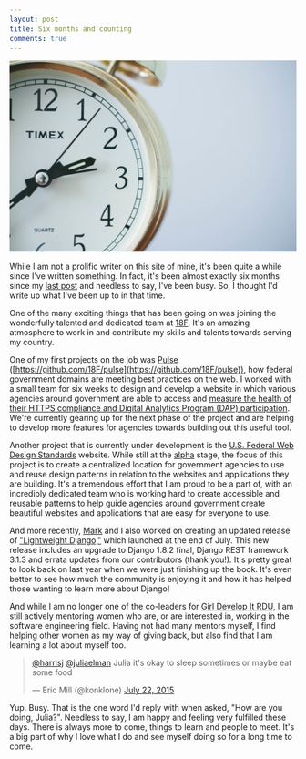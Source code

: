 ```yaml
---
layout: post
title: Six months and counting
comments: true
---
```


![Six Months and Counting](/assets/images/six-months-and-counting.jpg)

While I am not a prolific writer on this site of mine, it's been quite a while since I've written something. In fact, it's been almost exactly six months since my [last post](/blog/2015/03/12/joining-18F/) and needless to say, I've been busy. So, I thought I'd write up what I've been up to in that time.

One of the many exciting things that has been going on was joining the wonderfully talented and dedicated team at [18F](https://18f.gsa.gov). It's an amazing atmosphere to work in and contribute my skills and talents towards serving my country. 

One of my first projects on the job was [Pulse](https://pulse.cio.gov) ([https://github.com/18F/pulse](https://github.com/18F/pulse)), how federal government domains are meeting best practices on the web. I worked with a small team for six weeks to design and develop a website in which various agencies around government are able to access and [measure the health of their HTTPS compliance and Digital Analytics Program (DAP) participation](https://18f.gsa.gov/2015/06/02/taking-the-pulse-of-the-federal-governments-web-presence/). We're currently gearing up for the next phase of the project and are helping to develop more features for agencies towards building out this useful tool.

Another project that is currently under development is the [U.S. Federal Web Design Standards](https://github.com/18F/usfwds) website. While still at the [alpha](https://18f.gsa.gov/dashboard/stages/#alpha) stage, the focus of this project is to create a centralized location for government agencies to use and reuse design patterns in relation to the websites and applications they are building. It's a tremendous effort that I am proud to be a part of, with an incredibly dedicated team who is working hard to create accessible and reusable patterns to help guide agencies around government create beautiful websites and applications that are easy for everyone to use.

And more recently, [Mark](https://twitter.com/drohyes) and I also worked on creating an updated release of ["Lightweight Django,"](http://shop.oreilly.com/product/0636920032502.do) which launched at the end of July. This new release includes an upgrade to Django 1.8.2 final, Django REST framework 3.1.3 and errata updates from our contributors (thank you!). It's pretty great to look back on last year when we were just finishing up the book. It's even better to see how much the community is enjoying it and how it has helped those wanting to learn more about Django!

And while I am no longer one of the co-leaders for [Girl Develop It RDU](http://www.meetup.com/Girl-Develop-It-RDU/), I am still actively mentoring women who are, or are interested in, working in the software engineering field. Having not had many mentors myself, I find helping other women as my way of giving back, but also find that I am learning a lot about myself too.

<blockquote class="twitter-tweet" lang="en">
	<p><a href="https://twitter.com/harrisj/">@harrisj</a> <a href="https://twitter.com/juliaelman/">@juliaelman</a> Julia it's okay to sleep sometimes or maybe eat some food</p>&mdash; Eric Mill (@konklone) <a href="https://twitter.com/konklone/status/623870101658468352">July 22, 2015</a>
</blockquote>
<script async src="https://platform.twitter.com/widgets.js" charset="utf-8"></script>

Yup. Busy. That is the one word I'd reply with when asked, "How are you doing, Julia?". Needless to say, I am happy and feeling very fulfilled these days. There is always more to come, things to learn and people to meet. It's a big part of why I love what I do and see myself doing so for a long time to come.
